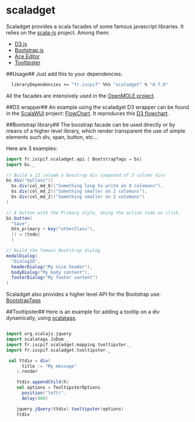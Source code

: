 scaladget
=========

Scaladget provides a scala facades of some famous javascript libraries. It relies on the [scala-js](http://www.scala-js.org/) project. Among them:
* [D3.js](d3js.org)
* [Bootstrap.js](http://getbootstrap.com/)
* [Ace Editor](http://ace.c9.io)
* [Tooltipster](http://iamceege.github.io/tooltipster/)


##Usage##
Just add this to your dependencies:
```sh
  libraryDependencies += "fr.iscpif" %%% "scaladget" % "0.7.0"
```

All the facades are intensively used in the [OpenMOLE project](https://github.com/openmole/openmole).

##D3 wrapper##
An example using the scaladget D3 wrapper can be found in the [ScalaWUI](https://github.com/mathieuleclaire/scalaWUI) project: [FlowChart](https://github.com/mathieuleclaire/scalaWUI/blob/master/client/src/main/scala/fr/iscpif/client/FlowChart.scala). It reproduces this [D3 flowchart](http://bl.ocks.org/cjrd/6863459).


##Bootstrap library##
The boostrap facade can be used directly or by means of a higher level library, which render transparent the use of simple elements such div, span, button, etc...

Here are 3 examples:
```scala
import fr.iscpif.scaladget.api.{ BootstrapTags ⇒ bs}
import bs._

// Build a 12 columm a Boostrap div composed of 3 column divs
bs.div("myClass")(
  bs.div(col_md_8)("Something long to write on 8 colomuns"),
  bs.div(col_md_2)("Something smaller on 2 colomuns"),
  bs.div(col_md_2)("Something smaller on 2 colomuns")
)

// A button with the Primary style, doing the action todo on click.
bs.button(
  "Save", 
  btn_primary + key("otherClass"), 
  () ⇒ {todo}
  )

// Build the famous Bootstrap dialog
modalDialog(
  "DialogID",
  headerDialog("My nice header"),
  bodyDialog("My body content"),
  footerDialog("My footer content")
)
```

Scaladget also provides a higher level API for the Bootstrap use: [BootstrapTags](https://github.com/mathieuleclaire/scaladget/blob/master/scaladget/src/main/scala/fr/iscpif/scaladget/api/BootstrapTags.scala)


##Tooltipster##
Here is an example for adding a tooltip on a div dynamically, using [scalatags](https://github.com/lihaoyi/scalatags).
```scala

import org.scalajs.jquery
import scalatags.JsDom._
import fr.iscpif.scaladget.mapping.tooltipster._
import fr.iscpif.scaladget.tooltipster._

 val ttdiv = div(
      title := "My message"
    ).render

    ttdiv.appendChild(h)
    val options = TooltipsterOptions.
      position("left)".
      delay(400)

    jquery.jQuery(ttdiv).tooltipster(options)
    ttdiv
```
